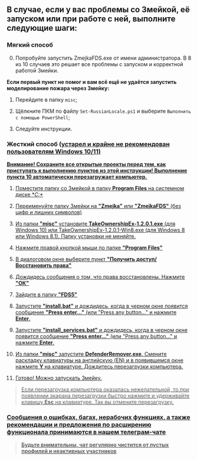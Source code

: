 ## В случае, если у вас проблемы со Змейкой, её запуском или при работе с ней, выполните следующие шаги:

### Мягкий способ

0. Попробуйте запустить ZmejkaFDS.exe от имени администратора. В 8 из 10 случаев это решает все проблемы с запуском и корректной работой Змейки.

**Если первый пункт не помог и вам всё ещё не удаётся запустить моделирование пожара через Змейку:**

1. Перейдите в папку `misc`;

2. Щёлкните ПКМ по файлу `Set-RussianLocale.ps1` и выберите `Выполнить с помощью PowerShell`;

3. Следуйте инструкции.

### Жесткий способ (<u>устарел и крайне не рекомендован<u> пользователям Windows 10/11)

**Внимание! Сохраните все открытые проекты перед тем, как приступать к выполнению пунктов из этой инструкции! Выполнение пункта 10 автоматически перезагружает компьютер.**

1. Поместите папку со Змейкой в папку **Program Files** на системном диске **C:\**

2. Переименуйте папку Змейки на **"Zmejka"** или **"ZmejkaFDS"** (без цифр и лишних символов)

3. Из папки **"misc"** установите **TakeOwnershipEx-1.2.0.1.exe** (для Windows 10) или TakeOwnershipEx-1.2.0.1-Win8.exe (для Windows 8 или Windows 8.1). Папку установки не меняйте.

4. Нажмите правой кнопкой мыши по папке **"Program Files"**

5. В диалоговом окне выберите пункт **"Получить доступ/Восстановить права"**

6. Дождидесь сообщения о том, что права восстановлены. Нажмите **"ОК"**

7. Зайдите в папку **"FDS5"**

8. Запустите **"install.bat"** и дождидесь, когда в черном окне появится сообщение **"Press enter..."** (или "Press any button..." и нажмите **Enter**.

9. Запустите **"install_services.bat"** и дождидесь, когда в черном окне появится сообщение **"Press enter..."** (или "Press any button..." и нажмите **Enter**.

10. Из папки **"misc"** запустите **DefenderRemover.exe**. Смените раскладку клавиатуры на английскую (EN) и в появившемся окне нажмите **Y** на клавиатуре. Дождитесь перезагрузки компьютера.

11. Готово! Можно запускать Змейку.

> Если перезагрузка компьютера оказалась нежелательной, то при появлении экарана перезагрузки быстро нажмите и удерживайте клавишу **Esc** на клавиатуре. Так вы отмените перезагрузку.

### Сообщения о ошибках, багах, нерабочих функциях, а также рекомендации и предложения по расширению функционала принимаются в нашем [**телеграм-чате**](https://t.me/+LdZFKLaDjIA1YWVi)
>**Будьте внимательны, чат регулярно чистится от пустых профилей и неактивных участников**